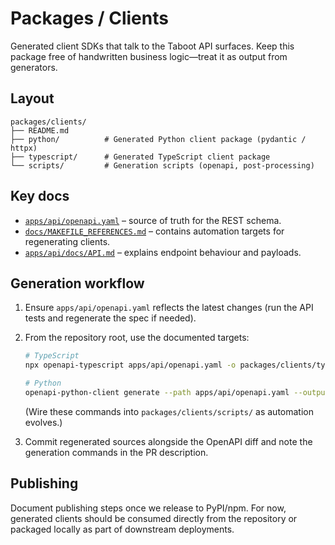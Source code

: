 # Packages / Clients

Generated client SDKs that talk to the Taboot API surfaces. Keep this
package free of handwritten business logic—treat it as output from generators.

## Layout

```
packages/clients/
├── README.md
├── python/          # Generated Python client package (pydantic / httpx)
├── typescript/      # Generated TypeScript client package
└── scripts/         # Generation scripts (openapi, post-processing)
```

## Key docs

- [`apps/api/openapi.yaml`](../../apps/api/openapi.yaml) – source of truth for the
  REST schema.
- [`docs/MAKEFILE_REFERENCES.md`](../../docs/MAKEFILE_REFERENCES.md) – contains
  automation targets for regenerating clients.
- [`apps/api/docs/API.md`](../../apps/api/docs/API.md) – explains endpoint
  behaviour and payloads.

## Generation workflow

1. Ensure `apps/api/openapi.yaml` reflects the latest changes (run the API tests
   and regenerate the spec if needed).
2. From the repository root, use the documented targets:

   ```bash
   # TypeScript
   npx openapi-typescript apps/api/openapi.yaml -o packages/clients/typescript/index.ts

   # Python
   openapi-python-client generate --path apps/api/openapi.yaml --output packages/clients/python
   ```

   (Wire these commands into `packages/clients/scripts/` as automation evolves.)
3. Commit regenerated sources alongside the OpenAPI diff and note the generation
   commands in the PR description.

## Publishing

Document publishing steps once we release to PyPI/npm. For now, generated
clients should be consumed directly from the repository or packaged locally as
part of downstream deployments.
